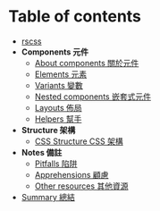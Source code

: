 # Table of contents

- [rscss](../README.md)
- **Components 元件**
  - [About components 關於元件](components.md)
  - [Elements 元素](elements.md)
  - [Variants 變數](variants.md)
  - [Nested components 嵌套式元件](nested-components.md)
  - [Layouts 佈局](layouts.md)
  - [Helpers 幫手](helpers.md)
- **Structure 架構**
  - [CSS Structure CSS 架構](css-structure.md)
- **Notes 備註**
  - [Pitfalls 陷阱](pitfalls.md)
  - [Apprehensions 顧慮](apprehensions.md)
  - [Other resources 其他資源](other-resources.md)
- [Summary 總結](summary.md)
